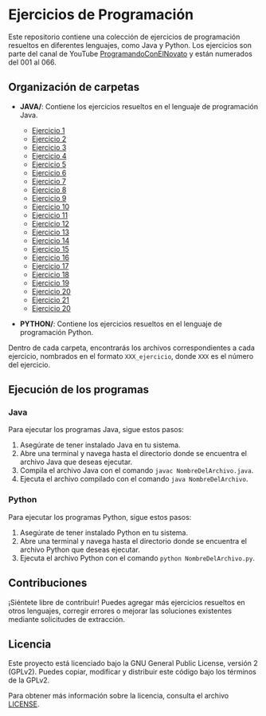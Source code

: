 # Ejercicios de Programación

Este repositorio contiene una colección de ejercicios de programación resueltos en diferentes lenguajes, como Java y Python. Los ejercicios son parte del canal de YouTube [ProgramandoConElNovato](https://www.youtube.com/@ProgramandoConElNovato) y están numerados del 001 al 066.

## Organización de carpetas

- **JAVA/**: Contiene los ejercicios resueltos en el lenguaje de programación Java.
  - [Ejercicio 1](https://github.com/alvarowau/Ejercicios-programacion/tree/main/JAVA/01_ejercicio)
  - [Ejercicio 2](https://github.com/alvarowau/Ejercicios-programacion/tree/main/JAVA/02_ejercicio)
  - [Ejercicio 3](https://github.com/alvarowau/Ejercicios-programacion/tree/main/JAVA/03_ejercicio)
  - [Ejercicio 4](https://github.com/alvarowau/Ejercicios-programacion/tree/main/JAVA/04_ejercicio)
  - [Ejercicio 5](https://github.com/alvarowau/Ejercicios-programacion/tree/main/JAVA/05_ejercicio)
  - [Ejercicio 6](https://github.com/alvarowau/Ejercicios-programacion/tree/main/JAVA/06_ejercicio)
  - [Ejercicio 7](https://github.com/alvarowau/Ejercicios-programacion/tree/main/JAVA/07_ejercicio)
  - [Ejercicio 8](https://github.com/alvarowau/Ejercicios-programacion/tree/main/JAVA/08_ejercicio)
  - [Ejercicio 9](https://github.com/alvarowau/Ejercicios-programacion/tree/main/JAVA/09_ejercicio)
  - [Ejercicio 10](https://github.com/alvarowau/Ejercicios-programacion/tree/main/JAVA/10_ejercicio)
  - [Ejercicio 11](https://github.com/alvarowau/Ejercicios-programacion/tree/main/JAVA/11_ejercicio)
  - [Ejercicio 12](https://github.com/alvarowau/Ejercicios-programacion/tree/main/JAVA/12_ejercicio)
  - [Ejercicio 13](https://github.com/alvarowau/Ejercicios-programacion/tree/main/JAVA/13_ejercicio)
  - [Ejercicio 14](https://github.com/alvarowau/Ejercicios-programacion/tree/main/JAVA/14_ejercicio)
  - [Ejercicio 15](https://github.com/alvarowau/Ejercicios-programacion/tree/main/JAVA/15_ejercicio)
  - [Ejercicio 16](https://github.com/alvarowau/Ejercicios-programacion/tree/main/JAVA/16_ejercicio)
  - [Ejercicio 17](https://github.com/alvarowau/Ejercicios-programacion/tree/main/JAVA/17_ejercicio)
  - [Ejercicio 18](https://github.com/alvarowau/Ejercicios-programacion/tree/main/JAVA/18_ejercicio)
  - [Ejercicio 19](https://github.com/alvarowau/Ejercicios-programacion/tree/main/JAVA/19_ejercicio)
  - [Ejercicio 20](https://github.com/alvarowau/Ejercicios-programacion/tree/main/JAVA/20_ejercicio)
  - [Ejercicio 21](https://github.com/alvarowau/Ejercicios-programacion/tree/main/JAVA/21_ejercicio)
  - [Ejercicio 20](https://github.com/alvarowau/Ejercicios-programacion/tree/main/JAVA/22_ejercicio)

- **PYTHON/**: Contiene los ejercicios resueltos en el lenguaje de programación Python.

Dentro de cada carpeta, encontrarás los archivos correspondientes a cada ejercicio, nombrados en el formato `XXX_ejercicio`, donde `XXX` es el número del ejercicio.

## Ejecución de los programas

### Java

Para ejecutar los programas Java, sigue estos pasos:

1. Asegúrate de tener instalado Java en tu sistema.
2. Abre una terminal y navega hasta el directorio donde se encuentra el archivo Java que deseas ejecutar.
3. Compila el archivo Java con el comando `javac NombreDelArchivo.java`.
4. Ejecuta el archivo compilado con el comando `java NombreDelArchivo`.

### Python

Para ejecutar los programas Python, sigue estos pasos:

1. Asegúrate de tener instalado Python en tu sistema.
2. Abre una terminal y navega hasta el directorio donde se encuentra el archivo Python que deseas ejecutar.
3. Ejecuta el archivo Python con el comando `python NombreDelArchivo.py`.

## Contribuciones

¡Siéntete libre de contribuir! Puedes agregar más ejercicios resueltos en otros lenguajes, corregir errores o mejorar las soluciones existentes mediante solicitudes de extracción.

## Licencia

Este proyecto está licenciado bajo la GNU General Public License, versión 2 (GPLv2). Puedes copiar, modificar y distribuir este código bajo los términos de la GPLv2.

Para obtener más información sobre la licencia, consulta el archivo [LICENSE](LICENSE.txt).
